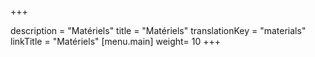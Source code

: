 +++

description = "Matériels"
title = "Matériels"	
translationKey = "materials"
linkTitle = "Matériels"
[menu.main]
weight= 10
+++
